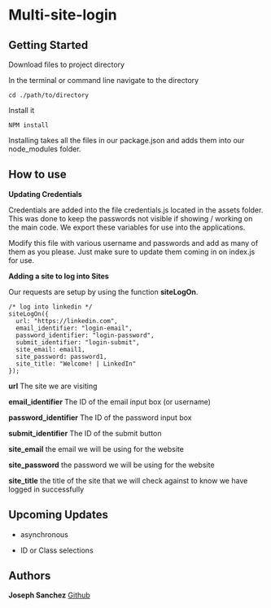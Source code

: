 # Multi-site-login
## Getting Started
Download files to project directory


In the terminal or command line navigate to the directory

```
cd ./path/to/directory
```

Install it
```
NPM install
```
Installing takes all the files in our package.json and adds them into our node_modules folder.
## How to use
**Updating Credentials**

Credentials are added into the file credentials.js located in the assets folder. This was done to keep the passwords not visible if showing / working on the main code. We export these variables for use into the applications.


Modify this file with various username and passwords and add as many of them as you please. Just make sure to update them coming in on index.js for use.


**Adding a site to log into Sites**

Our requests are setup by using the function **siteLogOn**.



```
/* log into linkedin */
siteLogOn({
  url: "https://linkedin.com",
  email_identifier: "login-email",
  password_identifier: "login-password",
  submit_identifier: "login-submit",
  site_email: email1,
  site_password: password1,
  site_title: "Welcome! | LinkedIn"
});
```

**url** The site we are visiting

**email_identifier** The ID of the email input box (or username)

**password_identifier** The ID of the password input box

**submit_identifier** The ID of the submit button

**site_email** the email we will be using for the website

**site_password** the password we will be using for the website

**site_title** the title of the site that we will check against to know we have logged in successfully


## Upcoming Updates

* asynchronous

* ID or Class selections



## Authors
**Joseph Sanchez** [Github](https://github.com/joecodecreations)

